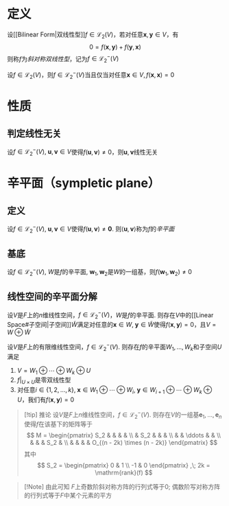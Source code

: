 # 定义
设[[Bilinear Form|双线性型]]$f \in \mathcal L_2(V)$，若对任意$\boldsymbol x, \boldsymbol y \in V$，有
$$
0 = f(\boldsymbol x, \boldsymbol y) + f(\boldsymbol y, \boldsymbol x)
$$
则称$f$为*斜对称双线性型*，记为$f \in \mathcal L_2^-(V)$

设$f \in \mathcal L_2(V)$，则$f \in \mathcal L_2^- (V)$当且仅当对任意$\boldsymbol x \in V, f(\boldsymbol x, \boldsymbol x) = 0$

# 性质
## 判定线性无关
设$f \in \mathcal L_2^-(V), \; \boldsymbol u, \boldsymbol v \in V$使得$f(\boldsymbol u, \boldsymbol v) \neq 0$，则$\boldsymbol u, \boldsymbol v$线性无关

# 辛平面（sympletic plane）
## 定义
设$f \in \mathcal L_2^-(V), \; \boldsymbol u, \boldsymbol v \in V$使得$f(\boldsymbol u, \boldsymbol v) \neq \boldsymbol 0$. 则$\langle \boldsymbol u, \boldsymbol v \rangle$称为$f$的*辛平面*

## 基底
设$f \in \mathcal L_2^-(V)$, $W$是$f$的辛平面, $\boldsymbol w_1, \boldsymbol w_2$是$W$的一组基，则$f(\boldsymbol w_1, \boldsymbol w_2) \neq 0$

## 线性空间的辛平面分解
设$V$是$F$上的$n$维线性空间，$f \in \mathcal L_2^-(V)$，$W$是$f$的辛平面. 则存在$V$中的[[Linear Space#子空间|子空间]]$\widetilde{W}$满足对任意的$\boldsymbol x \in W,\; \boldsymbol y \in \widetilde W$使得$f(\boldsymbol x, \boldsymbol y) = 0$，且$V = W \oplus \widetilde W$

设$V$是$F$上的有限维线性空间，$f \in \mathcal L_2^-(V)$. 则存在$f$的辛平面$W_1, \ldots, W_k$和子空间$U$满足
1. $V = W_1 \oplus \cdots \oplus W_k \oplus U$
2. $f|_{U \times U}$是零双线性型
3. 对任意$i \in \{1, 2, \ldots, k\},\; \boldsymbol x \in W_1 \oplus \cdots \oplus W_i,\; \boldsymbol y \in W_{i + 1} \oplus \cdots \oplus W_k \oplus U$，我们有$f(\boldsymbol x, \boldsymbol y) = 0$

> [!tip] 推论
> 设$V$是$F$上$n$维线性空间，$f \in \mathcal L_2^-(V)$. 则存在$V$的一组基$\boldsymbol e_1, \ldots, \boldsymbol e_n$使得$f$在该基下的矩阵等于
> $$
> M = \begin{pmatrix}
> S_2 & & & & \\
> & S_2 & & & \\
> & & \ddots & & \\
> & & & S_2 & \\
> & & & & O_{(n - 2k) \times (n - 2k)}
> \end{pmatrix}
> $$
> 其中
> $$
> S_2 = \begin{pmatrix}
> 0 & 1 \\ -1 & 0
> \end{pmatrix}
> ,\; 2k = \mathrm{rank}(f)
> $$

> [!Note] 由此可知
> $F$上奇数阶斜对称方阵的行列式等于$0$;  偶数阶写对称方阵的行列式等于$F$中某个元素的平方

